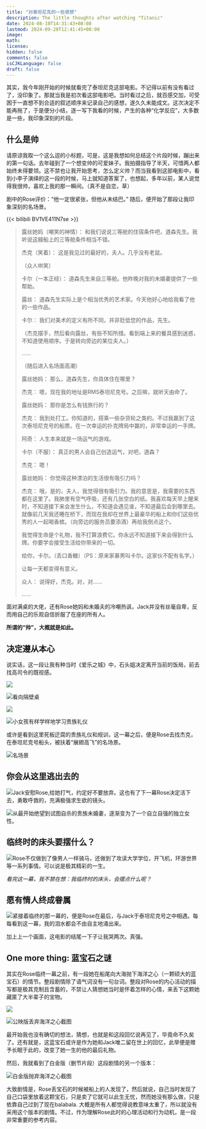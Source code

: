 ```yaml
---
title: "对泰坦尼克的一些感想"
description: The little thoughts after watching "Titanic"
date: 2024-08-10T14:31:43+08:00
lastmod: 2024-09-28T12:41:45+08:00
image: 
math: 
license: 
hidden: false
comments: false
isCJKLanguage: false
draft: false
---
```


其实，我今年刚开始的时候就看完了泰坦尼克这部电影。不记得以前有没有看过了，没印象了。那就当我是初次看这部电影吧。当时看过之后，就百感交加，可受困于一直想不到合适的叙述顺序来记录自己的感想，遂久久未能成文。这次决定不能再拖了，于是便分小结，逐一写下我看的时候，产生的各种“化学反应”，大多数是一些，我印象深刻的片段。

## 什么是帅
请原谅我取一个这么逗的小标题，可是，这是我想如何总结这个片段时候，蹦出来的第一句话。去年碰到了一个想变帅的可爱妹子。我拍摄指导了半天，可惜两人都始终未得要领。这不禁也让我开始思考，怎么定义帅？而当我看到这部电影中，看到小李子演绎的这一段的时候，马上就知道答案了，也想起，多年以前，某人说觉得我很帅，喜欢上我的那一瞬间。（真不是自恋，草）

剧中的Rose评价：“他一定很紧张，但他从未结巴。” 随后，便开始了那段让我印象深刻的名场景。

{{< bilibili BV1VE411N7se >}}



> 露丝她妈（嘲笑的神情）： 和我们说说三等舱的住宿条件吧，道森先生。我听说这艘船上的三等舱条件相当不错。
>
> 杰克（笑着）： 这是我见过的最好的，夫人。几乎没有老鼠。
>
> （众人哄笑）
>
> 卡尔（一本正经）： 道森先生来自三等舱。他昨晚对我的未婚妻提供了一些帮助。
>
> 露丝： 道森先生实际上是个相当优秀的艺术家。今天他好心地给我看了他的一些作品。
>
> 卡尔： 我们对美术的定义有所不同，并非贬低您的作品，先生。
>
> （杰克摆手，然后看向露丝，有些不知所措。看到端上来的餐具感到迷惑，不知道使用顺序。于是转向旁边的某位夫人。）
>
> ......
>
> （随后进入名场面高潮）
>
> 露丝她妈： 那么，道森先生，你具体住在哪里？
>
> 杰克： 嗯，现在我的地址是RMS泰坦尼克号。之后嘛，就听天由命了。
> 
> 露丝她妈： 那你是怎么有钱旅行的？
> 
> 杰克： 我到处打工。你知道的，搭乘一些杂货轮之类的。不过我赢到了这次泰坦尼克号的船票。在一次幸运的扑克牌局中赢的，非常幸运的一手牌。
> 
> 阿奇： 人生本来就是一场运气的游戏。
> 
> 卡尔（不服）： 真正的男人会自己创造运气，对吧，道森？
> 
> 杰克： 嗯！
> 
> 露丝她妈： 你觉得这种漂泊的生活很有吸引力吗？
> 
> 杰克： 哦，是的，夫人，我觉得很有吸引力。我的意思是，我需要的东西都在这里了。我肺里有空气呼吸，还有几张空白的纸。我喜欢每天早上醒来时，不知道接下来会发生什么，不知道会遇见谁，不知道最后会到哪里去。就像前几天我还睡在桥下，而现在我却在世界上最豪华的船上和你们这些优秀的人一起喝香槟。（向旁边的服务员要添酒）再给我倒点这个。
> 
> 我觉得生命是个礼物，我不打算浪费它。你永远不知道接下来会得到什么牌。你要学会接受生活给你带来的一切。
> 
> 给你，卡尔。（丢口香糖）（PS：原来家暴男叫卡尔。这家伙不配有名字。）
> 
> 让每一天都变得有意义。
> 
> 众人： 说得好，杰克。对，对……
>
> ......

面对满桌的大佬，还有Rose她妈和未婚夫的冷嘲热讽，Jack并没有丝毫自卑，反而用自己的乐观自信折服了在座的所有人。

**所谓的“帅”，大概就是如此。**

## 决定遵从本心

说实话，这一段让我有种当时《爱乐之城》中，石头姐决定离开当前的饭局，前去找高司令的既视感。

![](assets/mpv-shot0047.jpg)

![看向隔壁桌](assets/mpv-shot0048.jpg)

![](assets/mpv-shot0049.jpg)

![小女孩有样学样地学习贵族礼仪](assets/mpv-shot0050.jpg)

或许是看到这里死板迂腐的贵族礼仪和规训，这一幕之后，便是Rose去找杰克，在泰坦尼克号船头，被扶着“展翅高飞”的名场景。

![名场景](assets/mpv-shot0051.jpg)

## 你会从这里逃出去的

![Jack安慰Rose,给她打气，约定好不要放弃。这也有了下一幕Rose决定活下去，勇敢呼救的，充满极强求生欲的镜头。](assets/mpv-shot0053.jpg)

![从最开始绝望到试图自杀的贵族未婚妻，逐渐变为了一个自立自强的独立女性。](assets/mpv-shot0052.jpg)

## 临终时的床头要摆什么？

![Rose不仅做到了像男人一样骑马，还做到了攻读大学学位，开飞机，环游世界等一系列事情。可以说是极其精彩的一生。](assets/mpv-shot0054.jpg)

*看完这一幕，我不禁在想：我临终时的床头，会摆点什么呢？*

## 愿有情人终成眷属

![紧接着临终的那一幕的，便是Rose在最后，与Jack于泰坦尼克号之中相遇。每每看到这一幕，我的泪水都会不由自主地涌出来。](assets/mpv-shot0055.jpg)

加上上一个画面，这电影的结尾一下子让我哭两次。真强。

## One more thing: 蓝宝石之谜

其实在Rose临终一幕之前，有一段她在船尾向大海抛下海洋之心（一颗硕大的蓝宝石）的情节。整段剧情除了语气词没有一句台词。整段对Rose的内心活动的描写都是极其克制且含蓄的，不禁让人猜想她当时是怀着怎样的心情，来丢下这颗她藏匿了大半辈子的宝物。

![](assets/mpv-shot0058.jpg)

![公映版丢弃海洋之心截图](assets/mpv-shot0059.jpg)

最开始我也没有确切的想法，猜想，也就是和这段回忆说再见了，毕竟命不久矣了。还有就是，这蓝宝石或许是作为她和Jack唯二留在世上的回忆，此举便是赠予长眠于此的，改变了她一生的他的最后礼物。

然后，我就看到了白金版（删节片段）这段剧情的另一个版本：

![白金版抛弃海洋之心截图](assets/image-20240928123749675.png)

大致剧情是，Rose丢宝石的时候被船上的人发现了，然后就说，自己当时发现了自己口袋里放着这颗宝石，只是卖了它就可以此生无忧，然而她没有那么做，只是依靠自己过到了现在balabala. 大概是所有人都觉得说教意味太重了，所以就没有采用这个版本的剧情。不过，作为理解Rose此时的心理活动和行为动机，是一段非常重要的参考内容。
